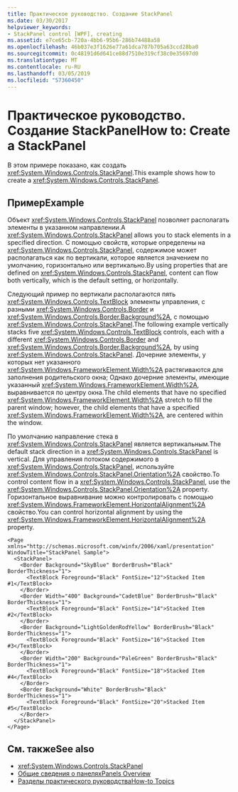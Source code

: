 ```yaml
---
title: Практическое руководство. Создание StackPanel
ms.date: 03/30/2017
helpviewer_keywords:
- StackPanel control [WPF], creating
ms.assetid: e7ce65cb-720a-4bb6-95b6-286b74488a58
ms.openlocfilehash: 46b037e3f1626e77a61dca787b705a63ccd28ba0
ms.sourcegitcommit: 0c48191d6d641ce88d7510e319cf38c0e35697d0
ms.translationtype: MT
ms.contentlocale: ru-RU
ms.lasthandoff: 03/05/2019
ms.locfileid: "57360450"
---
```

# <a name="how-to-create-a-stackpanel"></a><span data-ttu-id="5394f-102">Практическое руководство. Создание StackPanel</span><span class="sxs-lookup"><span data-stu-id="5394f-102">How to: Create a StackPanel</span></span>
<span data-ttu-id="5394f-103">В этом примере показано, как создать <xref:System.Windows.Controls.StackPanel>.</span><span class="sxs-lookup"><span data-stu-id="5394f-103">This example shows how to create a <xref:System.Windows.Controls.StackPanel>.</span></span>  
  
## <a name="example"></a><span data-ttu-id="5394f-104">Пример</span><span class="sxs-lookup"><span data-stu-id="5394f-104">Example</span></span>  
 <span data-ttu-id="5394f-105">Объект <xref:System.Windows.Controls.StackPanel> позволяет располагать элементы в указанном направлении.</span><span class="sxs-lookup"><span data-stu-id="5394f-105">A <xref:System.Windows.Controls.StackPanel> allows you to stack elements in a specified direction.</span></span> <span data-ttu-id="5394f-106">С помощью свойств, которые определены на <xref:System.Windows.Controls.StackPanel>, содержимое может располагаться как по вертикали, которое является значением по умолчанию, горизонтально или вертикально.</span><span class="sxs-lookup"><span data-stu-id="5394f-106">By using properties that are defined on <xref:System.Windows.Controls.StackPanel>, content can flow both vertically, which is the default setting, or horizontally.</span></span>  
  
 <span data-ttu-id="5394f-107">Следующий пример по вертикали располагаются пять <xref:System.Windows.Controls.TextBlock> элементы управления, с разными <xref:System.Windows.Controls.Border> и <xref:System.Windows.Controls.Border.Background%2A>, с помощью <xref:System.Windows.Controls.StackPanel>.</span><span class="sxs-lookup"><span data-stu-id="5394f-107">The following example vertically stacks five <xref:System.Windows.Controls.TextBlock> controls, each with a different <xref:System.Windows.Controls.Border> and <xref:System.Windows.Controls.Border.Background%2A>, by using <xref:System.Windows.Controls.StackPanel>.</span></span> <span data-ttu-id="5394f-108">Дочерние элементы, у которых нет указанного <xref:System.Windows.FrameworkElement.Width%2A> растягиваются для заполнения родительского окна; Однако дочерние элементы, имеющие указанный <xref:System.Windows.FrameworkElement.Width%2A>, выравнивается по центру окна.</span><span class="sxs-lookup"><span data-stu-id="5394f-108">The child elements that have no specified <xref:System.Windows.FrameworkElement.Width%2A> stretch to fill the parent window; however, the child elements that have a specified <xref:System.Windows.FrameworkElement.Width%2A>, are centered within the window.</span></span>  
  
 <span data-ttu-id="5394f-109">По умолчанию направление стека в <xref:System.Windows.Controls.StackPanel> является вертикальным.</span><span class="sxs-lookup"><span data-stu-id="5394f-109">The default stack direction in a <xref:System.Windows.Controls.StackPanel> is vertical.</span></span> <span data-ttu-id="5394f-110">Для управления потоком содержимого в <xref:System.Windows.Controls.StackPanel>, используйте <xref:System.Windows.Controls.StackPanel.Orientation%2A> свойство.</span><span class="sxs-lookup"><span data-stu-id="5394f-110">To control content flow in a <xref:System.Windows.Controls.StackPanel>, use the <xref:System.Windows.Controls.StackPanel.Orientation%2A> property.</span></span> <span data-ttu-id="5394f-111">Горизонтальное выравнивание можно контролировать с помощью <xref:System.Windows.FrameworkElement.HorizontalAlignment%2A> свойство.</span><span class="sxs-lookup"><span data-stu-id="5394f-111">You can control horizontal alignment by using the <xref:System.Windows.FrameworkElement.HorizontalAlignment%2A> property.</span></span>  
  
```xaml  
<Page xmlns="http://schemas.microsoft.com/winfx/2006/xaml/presentation" WindowTitle="StackPanel Sample">  
  <StackPanel>  
    <Border Background="SkyBlue" BorderBrush="Black" BorderThickness="1">  
      <TextBlock Foreground="Black" FontSize="12">Stacked Item #1</TextBlock>  
    </Border>  
    <Border Width="400" Background="CadetBlue" BorderBrush="Black" BorderThickness="1">  
      <TextBlock Foreground="Black" FontSize="14">Stacked Item #2</TextBlock>  
    </Border>  
    <Border Background="LightGoldenRodYellow" BorderBrush="Black" BorderThickness="1">  
      <TextBlock Foreground="Black" FontSize="16">Stacked Item #3</TextBlock>  
    </Border>  
    <Border Width="200" Background="PaleGreen" BorderBrush="Black" BorderThickness="1">  
      <TextBlock Foreground="Black" FontSize="18">Stacked Item #4</TextBlock>  
    </Border>  
    <Border Background="White" BorderBrush="Black" BorderThickness="1">  
      <TextBlock Foreground="Black" FontSize="20">Stacked Item #5</TextBlock>  
    </Border>  
  </StackPanel>  
</Page>  
```  
  
## <a name="see-also"></a><span data-ttu-id="5394f-112">См. также</span><span class="sxs-lookup"><span data-stu-id="5394f-112">See also</span></span>
- <xref:System.Windows.Controls.StackPanel>
- [<span data-ttu-id="5394f-113">Общие сведения о панелях</span><span class="sxs-lookup"><span data-stu-id="5394f-113">Panels Overview</span></span>](panels-overview.md)
- [<span data-ttu-id="5394f-114">Разделы практического руководства</span><span class="sxs-lookup"><span data-stu-id="5394f-114">How-to Topics</span></span>](stackpanel-how-to-topics.md)
